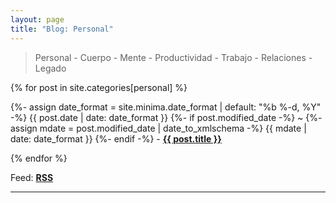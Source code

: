 ```yaml
---
layout: page
title: "Blog: Personal"
---
```


> Personal - Cuerpo - Mente - Productividad - Trabajo - Relaciones - Legado

{% for post in site.categories[personal] %}
  <p>{%- assign date_format = site.minima.date_format | default: "%b %-d, %Y" -%}
    <time class="dt-published" datetime="{{ post.date | date_to_xmlschema }}" itemprop="datePublished">
      {{ post.date | date: date_format }}
    </time>
    {%- if post.modified_date -%}
      ~ 
      {%- assign mdate = post.modified_date | date_to_xmlschema -%}
      <time class="dt-modified" datetime="{{ mdate }}" itemprop="dateModified">
        {{ mdate | date: date_format }}
      </time>
    {%- endif -%} - <a href=".{{ post.url }}"><strong>{{ post.title }}</strong></a></p> 
{% endfor %}

Feed: <a target="_blank" href="https://zettafounder.github.io/feed.xml"><strong>RSS</strong></a>

<hr>
<br>